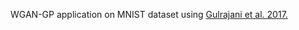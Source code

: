 WGAN-GP application on MNIST dataset using [Gulrajani et al. 2017.](https://arxiv.org/pdf/1704.00028.pdf)